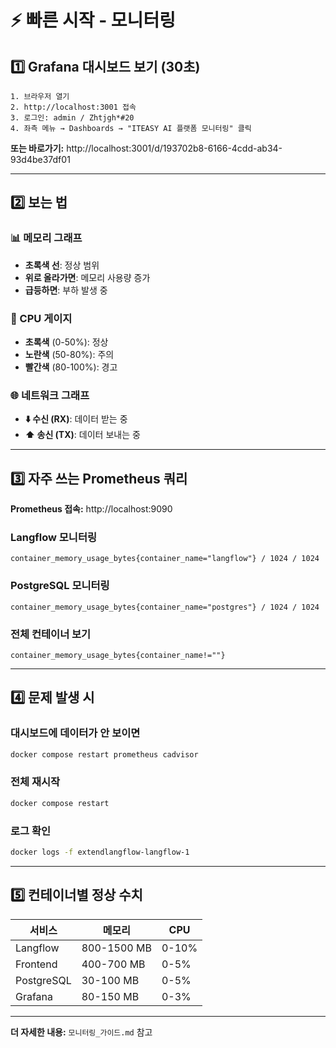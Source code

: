 # ⚡ 빠른 시작 - 모니터링

## 1️⃣ Grafana 대시보드 보기 (30초)

```
1. 브라우저 열기
2. http://localhost:3001 접속
3. 로그인: admin / Zhtjgh*#20
4. 좌측 메뉴 → Dashboards → "ITEASY AI 플랫폼 모니터링" 클릭
```

**또는 바로가기:**
http://localhost:3001/d/193702b8-6166-4cdd-ab34-93d4be37df01

---

## 2️⃣ 보는 법

### 📊 메모리 그래프
- **초록색 선**: 정상 범위
- **위로 올라가면**: 메모리 사용량 증가
- **급등하면**: 부하 발생 중

### 🎯 CPU 게이지
- **초록색** (0-50%): 정상
- **노란색** (50-80%): 주의
- **빨간색** (80-100%): 경고

### 🌐 네트워크 그래프
- **⬇️ 수신 (RX)**: 데이터 받는 중
- **⬆️ 송신 (TX)**: 데이터 보내는 중

---

## 3️⃣ 자주 쓰는 Prometheus 쿼리

**Prometheus 접속:** http://localhost:9090

### Langflow 모니터링
```promql
container_memory_usage_bytes{container_name="langflow"} / 1024 / 1024
```

### PostgreSQL 모니터링
```promql
container_memory_usage_bytes{container_name="postgres"} / 1024 / 1024
```

### 전체 컨테이너 보기
```promql
container_memory_usage_bytes{container_name!=""}
```

---

## 4️⃣ 문제 발생 시

### 대시보드에 데이터가 안 보이면
```bash
docker compose restart prometheus cadvisor
```

### 전체 재시작
```bash
docker compose restart
```

### 로그 확인
```bash
docker logs -f extendlangflow-langflow-1
```

---

## 5️⃣ 컨테이너별 정상 수치

| 서비스 | 메모리 | CPU |
|--------|--------|-----|
| Langflow | 800-1500 MB | 0-10% |
| Frontend | 400-700 MB | 0-5% |
| PostgreSQL | 30-100 MB | 0-5% |
| Grafana | 80-150 MB | 0-3% |

---

**더 자세한 내용:** `모니터링_가이드.md` 참고

